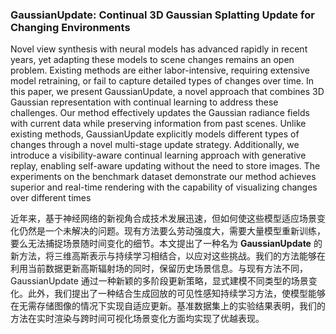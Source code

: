 ### GaussianUpdate: Continual 3D Gaussian Splatting Update for Changing Environments

Novel view synthesis with neural models has advanced rapidly in recent years, yet adapting these models to scene changes remains an open problem. Existing methods are either labor-intensive, requiring extensive model retraining, or fail to capture detailed types of changes over time. In this paper, we present GaussianUpdate, a novel approach that combines 3D Gaussian representation with continual learning to address these challenges. Our method effectively updates the Gaussian radiance fields with current data while preserving information from past scenes. Unlike existing methods, GaussianUpdate explicitly models different types of changes through a novel multi-stage update strategy. Additionally, we introduce a visibility-aware continual learning approach with generative replay, enabling self-aware updating without the need to store images. The experiments on the benchmark dataset demonstrate our method achieves superior and real-time rendering with the capability of visualizing changes over different times

近年来，基于神经网络的新视角合成技术发展迅速，但如何使这些模型适应场景变化仍然是一个未解决的问题。现有方法要么劳动强度大，需要大量模型重新训练，要么无法捕捉场景随时间变化的细节。本文提出了一种名为 **GaussianUpdate** 的新方法，将三维高斯表示与持续学习相结合，以应对这些挑战。我们的方法能够在利用当前数据更新高斯辐射场的同时，保留历史场景信息。与现有方法不同，GaussianUpdate 通过一种新颖的多阶段更新策略，显式建模不同类型的场景变化。此外，我们提出了一种结合生成回放的可见性感知持续学习方法，使模型能够在无需存储图像的情况下实现自适应更新。基准数据集上的实验结果表明，我们的方法在实时渲染与跨时间可视化场景变化方面均实现了优越表现。
